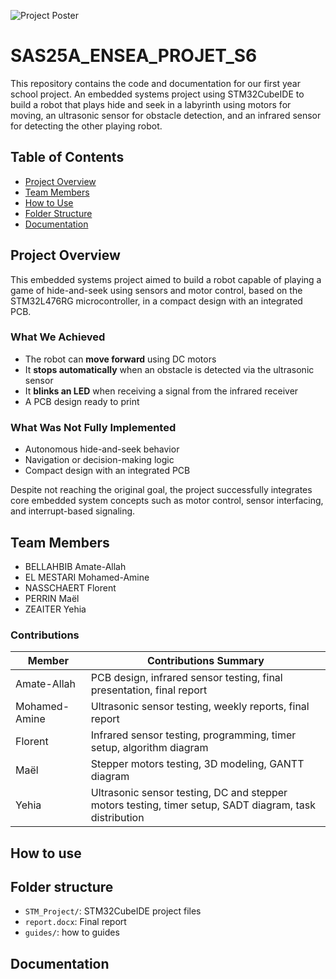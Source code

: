 ![Project Poster](images/poster.jpg)

# SAS25A_ENSEA_PROJET_S6

This repository contains the code and documentation for our first year school project. An embedded systems project using STM32CubeIDE to build a robot that plays hide and seek in a labyrinth using motors for moving, an ultrasonic sensor for obstacle detection, and an infrared sensor for detecting the other playing robot.

## Table of Contents
- [Project Overview](#project-overview)
- [Team Members](#team-members)
- [How to Use](#how-to-use)
- [Folder Structure](#folder-structure)
- [Documentation](#documentation)


## Project Overview

This embedded systems project aimed to build a robot capable of playing a game of hide-and-seek using sensors and motor control, based on the STM32L476RG microcontroller, in a compact design with an integrated PCB.

### What We Achieved
- The robot can **move forward** using DC motors
- It **stops automatically** when an obstacle is detected via the ultrasonic sensor
- It **blinks an LED** when receiving a signal from the infrared receiver
- A PCB design ready to print

### What Was Not Fully Implemented
- Autonomous hide-and-seek behavior
- Navigation or decision-making logic
- Compact design with an integrated PCB

Despite not reaching the original goal, the project successfully integrates core embedded system concepts such as motor control, sensor interfacing, and interrupt-based signaling.

## Team Members

- BELLAHBIB Amate-Allah 
- EL MESTARI Mohamed-Amine 
- NASSCHAERT Florent 
- PERRIN Maël 
- ZEAITER Yehia 

### Contributions

| Member       | Contributions Summary                                                                                   |                    
|--------------|---------------------------------------------------------------------------------------------------------|
| Amate-Allah  | PCB design, infrared sensor testing, final presentation, final report                                   |
| Mohamed-Amine| Ultrasonic sensor testing, weekly reports, final report                                                 |
| Florent      | Infrared sensor testing, programming, timer setup, algorithm diagram                                    |
| Maël         | Stepper motors testing, 3D modeling, GANTT diagram                                                      |
| Yehia        | Ultrasonic sensor testing, DC and stepper motors testing, timer setup, SADT diagram, task distribution  |

## How to use


## Folder structure
- `STM_Project/`: STM32CubeIDE project files
- `report.docx`: Final report
- `guides/`: how to guides

## Documentation









